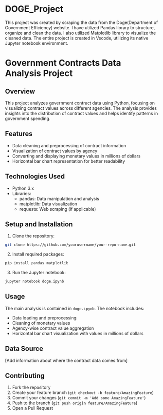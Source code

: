 # DOGE_Project
This project was created by scraping the data from the Doge(Department of Government Efficiency) website. I have utilized Pandas library to structure, organize and clean the data. I also utilized Matplotlib library to visualize the cleaned data. The entire project is created in Vscode, utilizing its native Jupyter notebook environment.

# Government Contracts Data Analysis Project

## Overview
This project analyzes government contract data using Python, focusing on visualizing contract values across different agencies. The analysis provides insights into the distribution of contract values and helps identify patterns in government spending.

## Features
- Data cleaning and preprocessing of contract information
- Visualization of contract values by agency
- Converting and displaying monetary values in millions of dollars
- Horizontal bar chart representation for better readability

## Technologies Used
- Python 3.x
- Libraries:
  - pandas: Data manipulation and analysis
  - matplotlib: Data visualization
  - requests: Web scraping (if applicable)

## Setup and Installation
1. Clone the repository:
```bash
git clone https://github.com/yourusername/your-repo-name.git
```

2. Install required packages:
```bash
pip install pandas matplotlib
```

3. Run the Jupyter notebook:
```bash
jupyter notebook doge.ipynb
```

## Usage
The main analysis is contained in `doge.ipynb`. The notebook includes:
- Data loading and preprocessing
- Cleaning of monetary values
- Agency-wise contract value aggregation
- Horizontal bar chart visualization with values in millions of dollars

## Data Source
[Add information about where the contract data comes from]

## Contributing
1. Fork the repository
2. Create your feature branch (`git checkout -b feature/AmazingFeature`)
3. Commit your changes (`git commit -m 'Add some AmazingFeature'`)
4. Push to the branch (`git push origin feature/AmazingFeature`)
5. Open a Pull Request

